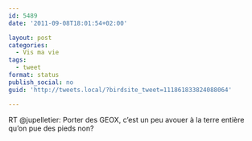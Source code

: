 ```yaml
---
id: 5489
date: '2011-09-08T18:01:54+02:00'

layout: post
categories:
  - Vis ma vie
tags:
  - tweet
format: status
publish_social: no
guid: 'http://tweets.local/?birdsite_tweet=111861833824088064'

---
```


RT @jupelletier: Porter des GEOX, c’est un peu avouer à la terre entière qu’on pue des pieds non?